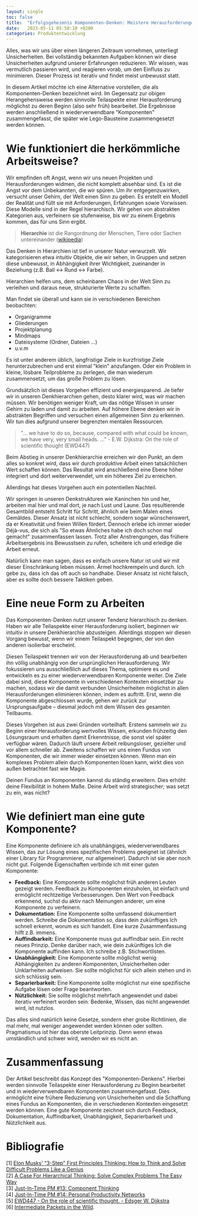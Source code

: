 ```yaml
---
layout: single
toc: false
title:  "Erfolgsgeheimnis Komponenten-Denken: Meistere Herausforderungen mit modularen Lösungen"
date:   2023-05-11 05:50:10 +0200
categories: Produktentwicklung
---
```


Alles, was wir uns über einen längeren Zeitraum vornehmen, unterliegt Unsicherheiten. Bei vollständig bekannten Aufgaben können wir diese Unsicherheiten aufgrund unserer Erfahrungen reduzieren. Wir wissen, was vermutlich passieren wird, und reagieren vorab, um den Einfluss zu minimieren. Dieser Prozess ist iterativ und findet meist unbewusst statt.

In diesem Artikel möchte ich eine Alternative vorstellen, die als Komponenten-Denken bezeichnet wird. Im Gegensatz zur obigen Herangehensweise werden sinnvolle Teilaspekte einer Herausforderung möglichst zu deren Beginn (also sehr früh) bearbeitet. Die Ergebnisse werden anschließend in wiederverwendbare "Komponenten" zusammengefasst, die später wie Lego-Bausteine zusammengesetzt werden können. 


# Wie funktioniert die herkömmliche Arbeitsweise?

Wir empfinden oft Angst, wenn wir uns neuen Projekten und Herausforderungen widmen, die nicht komplett absehbar sind. Es ist die Angst vor dem Unbekannten, die wir spüren. Um ihr entgegenzuwirken, versucht unser Gehirn, der Welt einen Sinn zu geben. Es erstellt ein Modell der Realität und füllt sie mit Anforderungen, Erfahrungen sowie Vorwissen. Diese Modelle sind in der Regel hierarchisch. Wir gehen von abstrakten Kategorien aus, verfeinern sie stufenweise, bis wir zu einem Ergebnis kommen, das für uns Sinn ergibt.

> **Hierarchie** ist die Rangordnung der Menschen, Tiere oder Sachen untereinander ([wikipedia](https://de.wikipedia.org/wiki/Hierarchie))

Das Denken in Hierarchien ist tief in unserer Natur verwurzelt. Wir kategorisieren etwa intuitiv Objekte, die wir sehen, in Gruppen und setzen diese unbewusst, in Abhängigkeit ihrer Wichtigkeit, zueinander in Beziehung (z.B. Ball ↔ Rund ↔ Farbe).

Hierarchien helfen uns, dem scheinbaren Chaos in der Welt Sinn zu verleihen und daraus neue, strukturierte Werte zu schaffen.

Man findet sie überall und kann sie in verschiedenen Bereichen beobachten:

- Organigramme
- Gliederungen
- Projektplanung
- Mindmaps
- Dateisysteme (Ordner, Dateien …)
- u.v.m

Es ist unter anderem üblich, langfristige Ziele in kurzfristige Ziele herunterzubrechen und erst einmal "klein" anzufangen. Oder ein Problem in kleine, lösbare Teilprobleme zu zerlegen, die man wiederum zusammensetzt, um das große Problem zu lösen.

Grundsätzlich ist dieses Vorgehen effizient und energiesparend. Je tiefer wir in unseren Denkhierarchien gehen, desto klarer wird, was wir machen müssen. Wir benötigen weniger Kraft, um das nötige Wissen in unser Gehirn zu laden und damit zu arbeiten. Auf höhere Ebene denken wir in abstrakten Begriffen und versuchen einen allgemeinen Sinn zu erkennen. Wir tun dies aufgrund unserer begrenzten mentalen Ressourcen.

> "… we have to do so, because, compared with what could be known, we have very, very small heads. …" - E.W. Dijkstra: On the role of scientific thought (EWD447)

Beim Abstieg in unserer Denkhierarchie erreichen wir den Punkt, an dem alles so konkret wird, dass wir durch produktive Arbeit einen tatsächlichen Wert schaffen können. Das Resultat wird anschließend eine Ebene höher integriert und dort weiterverwendet, um ein höheres Ziel zu erreichen.

Allerdings hat dieses Vorgehen auch ein potentiellen Nachteil.

Wir springen in unseren Denkstrukturen wie Kaninchen hin und her, arbeiten mal hier und mal dort, je nach Lust und Laune. Das resultierende Gesamtbild entsteht Schritt für Schritt, ähnlich wie beim Malen eines Gemäldes. Dieser Ansatz ist nicht schlecht, sondern sogar wünschenswert, da er Kreativität und freien Willen fördert. Dennoch erlebe ich immer wieder Déjà-vus, die sich als "So etwas Ähnliches habe ich doch schon mal gemacht" zusammenfassen lassen. Trotz aller Anstrengungen, das frühere Arbeitsergebnis ins Bewusstsein zu rufen, scheitere ich und erledige die Arbeit erneut.

Natürlich kann man sagen, dass es einfach unsere Natur ist und wir mit dieser Einschränkung leben müssen. Ärmel hochkrempeln und durch. Ich gebe zu, dass ich das oft auch so handhabe. Dieser Ansatz ist nicht falsch, aber es sollte doch bessere Taktiken geben.

# Eine neue Form zu Arbeiten

Das Komponenten-Denken nutzt unserer Tendenz hierarchisch zu denken. Haben wir alle Teilaspekte einer Herausforderung isoliert, beginnen wir intuitiv in unsere Denkhierarchie abzusteigen. Allerdings stoppen wir diesen Vorgang bewusst, wenn wir einem Teilaspekt begegnen, der von den anderen isolierbar erscheint. 

Diesen Teilaspekt trennen wir von der Herausforderung ab und bearbeiten ihn völlig unabhängig von der ursprünglichen Herausforderung. Wir fokussieren uns ausschließlich auf dieses Thema, optimiere es und entwickeln es zu einer wiederverwendbaren Komponente weiter. Die Ziele dabei sind, diese Komponente in verschiedenen Kontexten einsetzbar zu machen, sodass wir die damit verbunden Unsicherheiten möglichst in allen Herausforderungen eliminieren können, indem es auftritt. Erst, wenn die Komponente abgeschlossen wurde, gehen wir zurück zur Ursprungsaufgabe – diesmal jedoch mit dem Wissen des gesamten Teilbaums.

Dieses Vorgehen ist aus zwei Gründen vorteilhaft. Erstens sammeln wir zu Beginn einer Herausforderung wertvolles Wissen, erkunden frühzeitig den Lösungsraum und erhalten damit Erkenntnisse, die sonst viel später verfügbar wären. Dadurch läuft unsere Arbeit reibungsloser, gezielter und vor allem schneller ab. Zweitens schaffen wir uns einen Fundus von Komponenten, die wir immer wieder einsetzen können. Wenn man ein komplexes Problem allein durch Komponenten lösen kann, wirkt dies von außen betrachtet fast wie Magie. 

Deinen Fundus an Komponenten kannst du ständig erweitern. Dies erhöht deine Flexibilität in hohem Maße. Deine Arbeit wird strategischer; was setzt zu ein, was nicht? 

# Wie definiert man eine gute Komponente?

Eine Komponente definiere ich als unabhängiges, wiederverwendbares Wissen, das zur Lösung eines spezifischen Problems geeignet ist (ähnlich einer Library für Programmierer, nur allgemeiner). Dadurch ist sie aber noch nicht gut. Folgende Eigenschaften verbinde ich mit einer guten Komponente:

- **Feedback:** Eine Komponente sollte möglichst früh anderen Leuten gezeigt werden. Feedback zu Komponenten einzuholen, ist einfach und ermöglicht rechtzeitige Verbesserungen. Den Wert von Feedback erkennend, suchst du aktiv nach Meinungen anderer, um eine Komponente zu verfeinern.
- **Dokumentation:** Eine Komponente sollte umfassend dokumentiert werden. Schreibe die Dokumentation so, dass dein zukünftiges Ich schnell erkennt, worum es sich handelt. Eine kurze Zusammenfassung hilft z.B. immens.
- **Auffindbarkeit:** Eine Komponente muss gut auffindbar sein. Ein recht neues Prinzip. Denke darüber nach, wie dein zukünftiges Ich die Komponente auffinden kann. Ich schreibe z.B. Stichwortlisten.
- **Unabhängigkeit:** Eine Komponente sollte möglichst wenig Abhängigkeiten zu anderen Komponenten, Unsicherheiten oder Unklarheiten aufweisen. Sie sollte möglichst für sich allein stehen und in sich schlüssig sein.
- **Separierbarkeit:** Eine Komponente sollte möglichst nur eine spezifische Aufgabe lösen oder Frage beantworten.
- **Nützlichkeit:** Sie sollte möglichst mehrfach angewendet und dabei iterativ verfeinert worden sein. Bedenke, Wissen, das nicht angewendet wird, ist nutzlos.

Das alles sind natürlich keine Gesetze, sondern eher grobe Richtlinien, die mal mehr, mal weniger angewendet werden können oder sollten. Pragmatismus ist hier das oberste Leitprinzip. Denn wenn etwas umständlich und schwer wird, wenden wir es nicht an.


# Zusammenfassung

Der Artikel beschreibt das Konzept des "Komponenten-Denkens". Hierbei werden sinnvolle Teilaspekte einer Herausforderung zu Beginn bearbeitet und in wiederverwendbaren Komponenten zusammengefasst. Dies ermöglicht eine frühere Reduzierung von Unsicherheiten und die Schaffung eines Fundus an Komponenten, die in verschiedenen Kontexten eingesetzt werden können. Eine gute Komponente zeichnet sich durch Feedback, Dokumentation, Auffindbarkeit, Unabhängigkeit, Separierbarkeit und Nützlichkeit aus.


# Bibliografie

[1] [Elon Musks’ “3-Step” First Principles Thinking: How to Think and Solve Difficult Problems Like a Genius](https://medium.com/the-mission/elon-musks-3-step-first-principles-thinking-how-to-think-and-solve-difficult-problems-like-a-ba1e73a9f6c0)  
[2] [A Case For Hierarchical Thinking: Solve Complex Problems The Easy Way](https://www.taskade.com/blog/hierarchical-thinking/)  
[3] [Just-In-Time PM #13: Component Thinking](https://fortelabs.com/blog/just-in-time-pm-13-component-thinking/)   
[4] [Just-In-Time PM #14: Personal Productivity Networks](https://fortelabs.com/blog/just-in-time-pm-14-personal-productivity-networks/)  
[5] [EWD447 - On the role of scientific thought. - Edsger W. Dijkstra](https://www.cs.utexas.edu/users/EWD/transcriptions/EWD04xx/EWD447.html)  
[6] [Intermediate Packets in the Wild](https://fortelabs.com/blog/intermediate-packets-in-the-wild/). 
